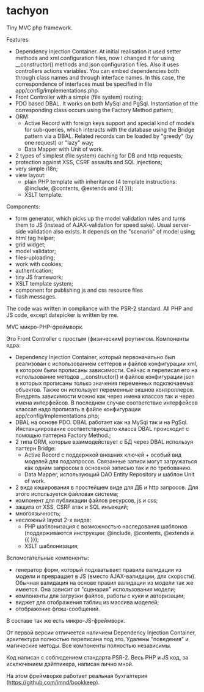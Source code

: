 # tachyon

Tiny MVC php framework.

Features:
- Dependency Injection Container. At initial realisation it used setter methods and xml configuration files, now I changed it for using __constructor() methods and json configuration files. Also it uses controllers actions variables. You can embed dependencies both through class names and through interface names. In this case, the correspondence of interfaces must be specified in file app/config/implementations.php.
- Front Controller with a simple (file system) routing;
- PDO based DBAL. It works on both MySql and PgSql. Instantiation of the corresponding class occurs using the Factory Method pattern;
- ORM 
    - Active Record with foreign keys support and special kind of models for sub-queries, which interacts with the database using the Bridge pattern via a DBAL. Related records can be loaded by "greedy" (by one request) or "lazy" way;
    - Data Mapper with Unit of work. 
- 2 types of simplest (file system) caching for DB and http requests;
- protection against XSS, CSRF assaults and SQL injections;
- very simple i18n;
- view layout: 
    - plain PHP template with inheritance (4 template instructions: @include, @contents, @extends and {{ }});
    - XSLT template.

Components:
- form generator, which picks up the model validation rules and turns them to JS (instead of AJAX-validation for speed sake). Usual server-side validation also exists. It depends on the "scenario" of model using;
- html tag helper;
- grid widget;
- model validator;
- files-uploading;
- work with cookies;
- authentication;
- tiny JS framework;
- XSLT template system;
- component for publishing js and css resource files
- flash messages.

The code was written in compliance with the PSR-2 standard.
All PHP and JS code, except datepicker is written by me.


MVC микро-PHP-фреймворк.

Это Front Controller с простым (физическим) роутингом.
Компоненты ядра:
- Dependency Injection Container, который первоначально был реализован с использованием сеттеров и файлов конфигурации xml, в котором были прописаны зависимости. Сейчас я переписал его на использование методов __constructor() и файлов конфигурации json в которых прописаны только значения переменных подключаемых объектов. Также он использует переменные экшнов контроллеров. Внедрять зависимости можно как через имена классов так и через имена интерфейсов. В последнем случае соответствие интерфейсов классап надо прописать в файле конфигурации app/config/implementations.php;
- DBAL на основе PDO. DBAL работает как на MySql так и на PgSql. Инстанциирование соответствующего класса DBAL происходит с помощью паттерна Factory Method.;
- 2 типа ORM, которые взаимодействует с БД через DBAL используя паттерн Bridge: 
  - Active Record с поддержкой внешних ключей + особый вид моделей для подзапросов. Связанные записи могут загружаться как одним запросом в основной записью так и по требованию.
  - Data Mapper, использующий DAO Entity Repository и шаблон Unit of work.
- 2 вида кэширования в простейшем виде для ДБ и http запросов. Для этого используется файловая система;
- компонент для публикации файлов ресурсов, js и css;
- защита от XSS, CSRF атак и SQL инъекций;
- многоязычность;
- несложный layout 2-х видов:
    - PHP шаблонизация c возможностью наследования шаблонов (поддерживаются инструкции: @include, @contents, @extends и {{ }});
    - XSLT шаблонизация;

Вспомогательные компоненты:
- генератор форм, который подхватывает правила валидации из модели и превращает в JS (вместо AJAX-валидации, для скорости). Обычная валидация на основе правил валидации из модели так же имеется. Она зависит от "сценария" использования модели;
- компоненты для загрузки файлов, работы с куки и авторизации;
- виджет для отображения таблиц из массива моделей;
- отображение флэш-сообщений.

В составе так же есть микро-JS-фреймворк.

От первой версии отличеется наличием Dependency Injection Container, архитектура полностью переписана под это. Удалены "поведения" и магические методы. Все компоненты полностью независимы.

Код написан с соблюдением стандарта PSR-2.
Весь PHP и JS код, за исключением дэйтпикера, написан лично мной.

На этом фреймворке работает реальная бухгалтерия  (https://github.com/imnd/bookkeep).

